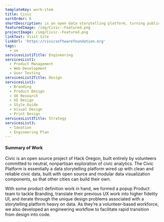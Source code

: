 ```yaml
---
templateKey: work-item
title: Civic
sortOrder: 6
shortDescription: is an open data storytelling platform, turning public information into public knowledge.
featuredImage: /img/Civic--Featured.png
projectImage: /img/Civic--Featured.png
linkText: Visit Site
linkUrl: 'https://civicsoftwarefoundation.org'
tags:
  - ux
servicesList1Title: Engineering
servicesList1:
  - Product Management
  - Web Development
  - User Testing
servicesList2Title: Design
servicesList2:
  - Branding
  - Product Design
  - UX Research
  - UI Design
  - Style Guide
  - Visual Design
  - Print Design
servicesList3Title: Strategy
servicesList3:
  - Ideation
  - Engineering Plan
---
```


#### Summary of Work

Civic is an open source project of Hack Oregon, built entirely by volunteers committed to neutral, nonpartisan exploration of civic analytics. The Civic Platform is essentially a data storytelling platform wired up with clean and reliable civic data, built with open source and modular data visualization components, so that other cities can build their own.

With some product definition work in hand, we formed a popup Product team to tackle Branding, translate their previous UX work into higher fidelity UI, and iterate through the unique design problems associated with a storytelling platform heavy on data. As they’re a volunteer-based workforce, we also developed an engineering workflow to facilitate rapid transition from design into code.
